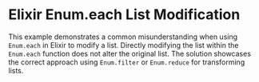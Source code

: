 # Elixir Enum.each List Modification
This example demonstrates a common misunderstanding when using `Enum.each` in Elixir to modify a list.  Directly modifying the list within the `Enum.each` function does not alter the original list. The solution showcases the correct approach using `Enum.filter` or `Enum.reduce` for transforming lists.